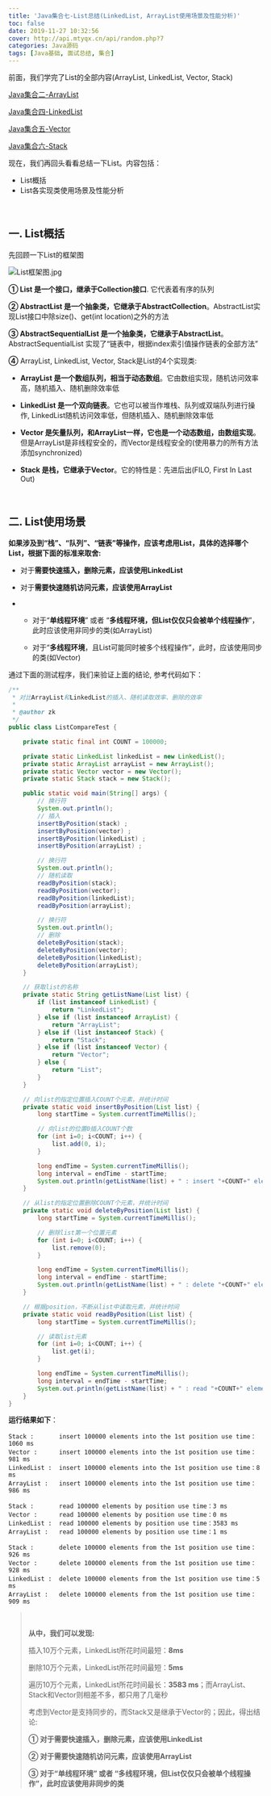 ```yaml
---
title: 'Java集合七-List总结(LinkedList, ArrayList使用场景及性能分析)'
toc: false
date: 2019-11-27 10:32:56
cover: http://api.mtyqx.cn/api/random.php?7
categories: Java源码
tags: [Java基础, 面试总结, 集合]
---
```


前面，我们学完了List的全部内容(ArrayList, LinkedList, Vector, Stack)

[Java集合二-ArrayList](https://jasonkayzk.github.io/2019/11/24/Java%E9%9B%86%E5%90%88%E4%BA%8C-ArrayList/)

[Java集合四-LinkedList](https://jasonkayzk.github.io/2019/11/26/Java%E9%9B%86%E5%90%88%E5%9B%9B-LinkedList/)

[Java集合五-Vector](https://jasonkayzk.github.io/2019/11/26/Java%E9%9B%86%E5%90%88%E4%BA%94-Vector/)

[Java集合六-Stack](https://jasonkayzk.github.io/2019/11/27/Java%E9%9B%86%E5%90%88%E5%85%AD-Stack/)

现在，我们再回头看看总结一下List。内容包括：

-   List概括
-   List各实现类使用场景及性能分析

<br/>

<!--more-->

## 一. List概括

先回顾一下List的框架图

![List框架图.jpg](https://raw.githubusercontent.com/JasonkayZK/blog_static/master/images/List框架图.jpg)

**① List 是一个接口，继承于Collection接口**. 它代表着有序的队列

**② AbstractList 是一个抽象类，它继承于AbstractCollection**。AbstractList实现List接口中除size()、get(int location)之外的方法

**③ AbstractSequentialList 是一个抽象类，它继承于AbstractList**。AbstractSequentialList 实现了“链表中，根据index索引值操作链表的全部方法”

**④** ArrayList, LinkedList, Vector, Stack是List的4个实现类:

-   **ArrayList 是一个数组队列，相当于动态数组**。它由数组实现，随机访问效率高，随机插入、随机删除效率低

    

-   **LinkedList 是一个双向链表**。它也可以被当作堆栈、队列或双端队列进行操作, LinkedList随机访问效率低，但随机插入、随机删除效率低

    

-   **Vector 是矢量队列，和ArrayList一样，它也是一个动态数组，由数组实现**。但是ArrayList是非线程安全的，而Vector是线程安全的(使用暴力的所有方法添加synchronized)

    

-   **Stack 是栈，它继承于Vector**。它的特性是：先进后出(FILO, First In Last Out)

 <br/>

## 二. List使用场景

**如果涉及到“栈”、“队列”、“链表”等操作，应该考虑用List，具体的选择哪个List，根据下面的标准来取舍:**

-   对于**需要快速插入，删除元素，应该使用LinkedList**

    

-   对于**需要快速随机访问元素，应该使用ArrayList**

    

-   -   对于“**单线程环境**” 或者 “**多线程环境，但List仅仅只会被单个线程操作**”，此时应该使用非同步的类(如ArrayList)

    -   对于“**多线程环境**，且List可能同时被多个线程操作”，此时，应该使用同步的类(如Vector)


通过下面的测试程序，我们来验证上面的结论, 参考代码如下：

```java
/**
 * 对比ArrayList和LinkedList的插入、随机读取效率、删除的效率
 *
 * @author zk
 */
public class ListCompareTest {

    private static final int COUNT = 100000;

    private static LinkedList linkedList = new LinkedList();
    private static ArrayList arrayList = new ArrayList();
    private static Vector vector = new Vector();
    private static Stack stack = new Stack();

    public static void main(String[] args) {
        // 换行符
        System.out.println();
        // 插入
        insertByPosition(stack) ;
        insertByPosition(vector) ;
        insertByPosition(linkedList) ;
        insertByPosition(arrayList) ;

        // 换行符
        System.out.println();
        // 随机读取
        readByPosition(stack);
        readByPosition(vector);
        readByPosition(linkedList);
        readByPosition(arrayList);

        // 换行符
        System.out.println();
        // 删除
        deleteByPosition(stack);
        deleteByPosition(vector);
        deleteByPosition(linkedList);
        deleteByPosition(arrayList);
    }

    // 获取list的名称
    private static String getListName(List list) {
        if (list instanceof LinkedList) {
            return "LinkedList";
        } else if (list instanceof ArrayList) {
            return "ArrayList";
        } else if (list instanceof Stack) {
            return "Stack";
        } else if (list instanceof Vector) {
            return "Vector";
        } else {
            return "List";
        }
    }

    // 向list的指定位置插入COUNT个元素，并统计时间
    private static void insertByPosition(List list) {
        long startTime = System.currentTimeMillis();

        // 向list的位置0插入COUNT个数
        for (int i=0; i<COUNT; i++) {
            list.add(0, i);
        }

        long endTime = System.currentTimeMillis();
        long interval = endTime - startTime;
        System.out.println(getListName(list) + " : insert "+COUNT+" elements into the 1st position use time：" + interval+" ms");
    }

    // 从list的指定位置删除COUNT个元素，并统计时间
    private static void deleteByPosition(List list) {
        long startTime = System.currentTimeMillis();

        // 删除list第一个位置元素
        for (int i=0; i<COUNT; i++) {
            list.remove(0);
        }

        long endTime = System.currentTimeMillis();
        long interval = endTime - startTime;
        System.out.println(getListName(list) + " : delete "+COUNT+" elements from the 1st position use time：" + interval+" ms");
    }

    // 根据position，不断从list中读取元素，并统计时间
    private static void readByPosition(List list) {
        long startTime = System.currentTimeMillis();

        // 读取list元素
        for (int i=0; i<COUNT; i++) {
            list.get(i);
        }

        long endTime = System.currentTimeMillis();
        long interval = endTime - startTime;
        System.out.println(getListName(list) + " : read "+COUNT+" elements by position use time：" + interval+" ms");
    }
}
```

**运行结果如下**：

```
Stack :       insert 100000 elements into the 1st position use time：1060 ms
Vector :      insert 100000 elements into the 1st position use time：981 ms
LinkedList :  insert 100000 elements into the 1st position use time：8 ms
ArrayList :   insert 100000 elements into the 1st position use time：986 ms

Stack :       read 100000 elements by position use time：3 ms
Vector :      read 100000 elements by position use time：0 ms
LinkedList :  read 100000 elements by position use time：3583 ms
ArrayList :   read 100000 elements by position use time：1 ms

Stack :       delete 100000 elements from the 1st position use time：926 ms
Vector :      delete 100000 elements from the 1st position use time：928 ms
LinkedList :  delete 100000 elements from the 1st position use time：5 ms
ArrayList :   delete 100000 elements from the 1st position use time：909 ms
```

><br/>
>
>**从中，我们可以发现:**
>
>插入10万个元素，LinkedList所花时间最短：**8ms**
>
>删除10万个元素，LinkedList所花时间最短：**5ms**
>
>遍历10万个元素，LinkedList所花时间最长：**3583 ms**；而ArrayList、Stack和Vector则相差不多，都只用了几毫秒
>
>考虑到Vector是支持同步的，而Stack又是继承于Vector的；因此，得出结论:
>
>**① 对于需要快速插入，删除元素，应该使用LinkedList**
>
>**② 对于需要快速随机访问元素，应该使用ArrayList**
>
>**③ 对于“单线程环境” 或者 “多线程环境，但List仅仅只会被单个线程操作”，此时应该使用非同步的类**

<br/>

